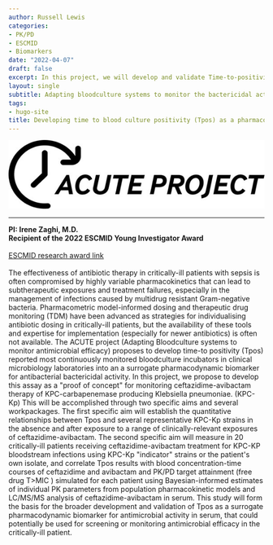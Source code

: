 ```yaml
---
author: Russell Lewis
categories:
- PK/PD
- ESCMID
- Biomarkers
date: "2022-04-07"
draft: false
excerpt: In this project, we will develop and validate Time-to-positivity (Tpos) measured from automated bloodculture detection systems used in clinical microbiology laboratories as a pharmacodynamic biomarker for monitoring bactericidal activity of carbapenem-resistant Enterbacterales (CRE) in critically-ill patients.
layout: single
subtitle: Adapting bloodculture systems to monitor the bactericidal activity of antibiotics used to treat carbapenem-resistant Enterobacterales
tags:
- hugo-site
title: Developing time to blood culture positivity (Tpos) as a pharmacodynamic biomarker
---
```


![](featured.jpg)

------------------------------------------------------------------------

**PI: Irene Zaghi, M.D.** <br> **Recipient of the 2022 ESCMID Young Investigator Award** <br> <br>[ESCMID research award link](https://www.escmid.org/profession_career/awards_grants/research_grants/awardees_2022/) <br> <br> The effectiveness of antibiotic therapy in critically-ill patients with sepsis is often compromised by highly variable pharmacokinetics that can lead to subtherapeutic exposures and treatment failures, especially in the management of infections caused by multidrug resistant Gram-negative bacteria. Pharmacometric model-informed dosing and therapeutic drug monitoring (TDM) have been advanced as strategies for individualising antibiotic dosing in critically-ill patients, but the availability of these tools and expertise for implementation (especially for newer antibiotics) is often not available. The ACUTE project (Adapting Bloodculture systems to monitor antimicrobial efficacy) proposes to develop time-to positivity (Tpos) reported most continuously monitored bloodculture incubators in clinical microbiology laboratories into an a surrogate pharmacodynamic biomarker for antibacterial bactericidal activity. In this project, we propose to develop this assay as a "proof of concept" for monitoring ceftazidime-avibactam therapy of KPC-carbapenemase producing Klebsiella pneumoniae. (KPC-Kp) This will be accomplished through two specific aims and several workpackages. The first specific aim will establish the quantitative relationships between Tpos and several representative KPC-Kp strains in the absence and after exposure to a range of clinically-relevant exposures of ceftazidime-avibactam. The second specific aim will measure in 20 critically-ill patients receiving ceftazidime-avibactam treatment for KPC-KP bloodstream infections using KPC-Kp "indicator" strains or the patient's own isolate, and correlate Tpos results with blood concentration-time courses of ceftazidime and avibactam and PK/PD target attainment (free drug T\>MIC ) simulated for each patient using Bayesian-informed estimates of individual PK parameters from population pharmacokinetic models and LC/MS/MS analysis of ceftazidime-avibactam in serum. This study will form the basis for the broader development and validation of Tpos as a surrogate pharmacodynamic biomarker for antimicrobial activity in serum, that could potentially be used for screening or monitoring antimicrobial efficacy in the critically-ill patient.

